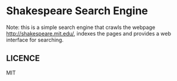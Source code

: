 # Shakespeare Search Engine

Note: this is a simple search engine that crawls the webpage http://shakespeare.mit.edu/,
indexes the pages and provides a web interface for searching.

## LICENCE
MIT